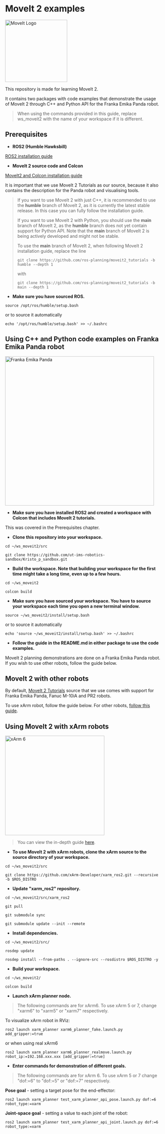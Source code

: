 # MoveIt 2 examples

<img src="https://moveit.ros.org/assets/logo/moveit_logo-black.png" alt="MoveIt Logo" width="200"/>

This repository is made for learning MoveIt 2.

It contains two packages with code examples that demonstrate the usage of MoveIt 2 through C++ and Python API for the Franka Emika Panda robot.

> When using the commands provided in this guide, replace ws_moveit2 with the name of your workspace if it is different.

## Prerequisites
* **ROS2 (Humble Hawksbill)**

[ROS2 installation guide](https://docs.ros.org/en/humble/Installation.html)

* **MoveIt 2 source code and Colcon**

[MoveIt2 and Colcon installation guide](https://moveit.picknik.ai/humble/doc/tutorials/getting_started/getting_started.html)

It is important that we use MoveIt 2 Tutorials as our source, because it also contains the description for the Panda robot and visualising tools.

>If you want to use MoveIt 2 with just C++, it is recommended to use the **humble** branch of MoveIt 2, as it is currently the latest stable release. In this case you can fully follow the installation guide.
>
>If you want to use MoveIt 2 with Python, you should use the **main** branch of MoveIt 2, as the **humble** branch does not yet contain support for Python API. Note that the **main** branch of MoveIt 2 is being actively developed and might not be stable.
>
>To use the **main** branch of MoveIt 2, when following MoveIt 2 installation guide, replace the line
>
>`git clone https://github.com/ros-planning/moveit2_tutorials -b humble --depth 1`
>
>with
>
>`git clone https://github.com/ros-planning/moveit2_tutorials -b main --depth 1`

* **Make sure you have sourced ROS.**

`source /opt/ros/humble/setup.bash`

or to source it automatically 

`echo '/opt/ros/humble/setup.bash' >> ~/.bashrc`

## Using C++ and Python code examples on Franka Emika Panda robot

<img src="http://www.bolee.com.hk/wp-content/uploads/2021/09/Franka_Panda_204-scaled.jpg" alt="Franka Emika Panda" width="480"/>

* **Make sure you have installed ROS2 and created a workspace with Colcon that includes MoveIt 2 tutorials.**

This was covered in the Prerequisites chapter.

* **Clone this repository into your workspace.**

`cd ~/ws_moveit2/src`

`git clone https://github.com/ut-ims-robotics-sandbox/Kristo_p_sandbox.git`

* **Build the workspace. Note that building your workspace for the first time might take a long time, even up to a few hours.**

`cd ~/ws_moveit2`

`colcon build`

* **Make sure you have sourced your workspace. You have to source your workspace each time you open a new terminal window.**

`source ~/ws_moveit2/install/setup.bash`

or to source it automatically 

`echo 'source ~/ws_moveit2/install/setup.bash' >> ~/.bashrc`

* **Follow the guide in the README.md in either package to use the code examples.**

MoveIt 2 planning demonstrations are done on a Franka Emika Panda robot. If you wish to use other robots, follow the guide below.

## MoveIt 2 with other robots

By default, [MoveIt 2 Tutorials](https://github.com/ros-planning/moveit2_tutorials) source that we use comes with support for Franka Emika Panda, Fanuc M-10iA and PR2 robots.

To use xArm robot, follow the guide below. For other robots, [follow this guide](https://moveit.picknik.ai/humble/doc/examples/examples.html#integration-with-a-new-robot).

## Using MoveIt 2 with xArm robots

<img src="https://cdn.shopify.com/s/files/1/0573/1483/6648/products/uarm-xarm-6-robotic-arm-1_600x.jpg?v=1681914771" alt="xArm 6" height="320"/>

>You can view the in-depth guide [here](https://github.com/xArm-Developer/xarm_ros2/tree/humble).

* **To use MoveIt 2 with xArm robots, clone the xArm source to the source directory of your workspace.**

`cd ~/ws_moveit2/src`

`git clone https://github.com/xArm-Developer/xarm_ros2.git --recursive -b $ROS_DISTRO`

* **Update "xarm_ros2" repository.**

`cd ~/ws_moveit2/src/xarm_ros2`

`git pull`

`git submodule sync`

`git submodule update --init --remote`

* **Install dependencies.**

`cd ~/ws_moveit2/src/`

`rosdep update`

`rosdep install --from-paths . --ignore-src --rosdistro $ROS_DISTRO -y`

* **Build your workspace.**

`cd ~/ws_moveit2/`

`colcon build`

* **Launch xArm planner node.**

> The following commands are for xArm6. To use xArm 5 or 7, change "xarm6" to "xarm5" or "xarm7" respectively.

To visualize xArm robot in RViz:

`ros2 launch xarm_planner xarm6_planner_fake.launch.py add_gripper:=true`

or when using real xArm6

`ros2 launch xarm_planner xarm6_planner_realmove.launch.py robot_ip:=192.168.xxx.xxx [add_gripper:=true]`

* **Enter commands for demonstration of different goals.**

> The following commands are for xArm 6. To use xArm 5 or 7 change "dof:=6" to "dof:=5" or "dof:=7" respectively.

**Pose goal** - setting a target pose for the end-effector:

`ros2 launch xarm_planner test_xarm_planner_api_pose.launch.py dof:=6 robot_type:=xarm`

**Joint-space goal** - setting a value to each joint of the robot:

`ros2 launch xarm_planner test_xarm_planner_api_joint.launch.py dof:=6 robot_type:=xarm`
